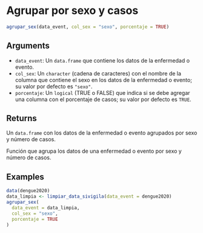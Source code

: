 # Agrupar por sexo y casos

```r
agrupar_sex(data_event, col_sex = "sexo", porcentaje = TRUE)
```

## Arguments

- `data_event`: Un `data.frame` que contiene los datos de la enfermedad o evento.
- `col_sex`: Un `character` (cadena de caracteres) con el nombre de la columna que contiene el sexo en los datos de la enfermedad o evento; su valor por defecto es `"sexo"`.
- `porcentaje`: Un `logical` (TRUE o FALSE) que indica si se debe agregar una columna con el porcentaje de casos; su valor por defecto es `TRUE`.

## Returns

Un `data.frame` con los datos de la enfermedad o evento agrupados por sexo y número de casos.

Función que agrupa los datos de una enfermedad o evento por sexo y número de casos.

## Examples

```r
data(dengue2020)
data_limpia <- limpiar_data_sivigila(data_event = dengue2020)
agrupar_sex(
  data_event = data_limpia,
  col_sex = "sexo",
  porcentaje = TRUE
)
```
